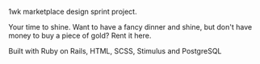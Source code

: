 1wk marketplace design sprint project. 

Your time to shine. Want to have a fancy dinner and shine, but don't have money to buy a piece of gold? Rent it here.

Built with Ruby on Rails, HTML, SCSS, Stimulus and PostgreSQL
